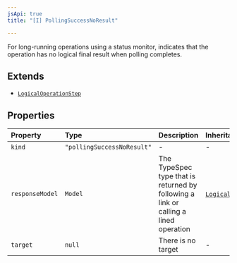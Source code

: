 ```yaml
---
jsApi: true
title: "[I] PollingSuccessNoResult"

---
```

For long-running operations using a status monitor, indicates that
the operation has no logical final result when polling completes.

## Extends

- [`LogicalOperationStep`](LogicalOperationStep.md)

## Properties

| Property | Type | Description | Inheritance |
| :------ | :------ | :------ | :------ |
| `kind` | `"pollingSuccessNoResult"` | - | - |
| `responseModel` | `Model` | The TypeSpec type that is returned by following a link or calling a lined operation | [`LogicalOperationStep`](LogicalOperationStep.md).`responseModel` |
| `target` | `null` | There is no target | - |
